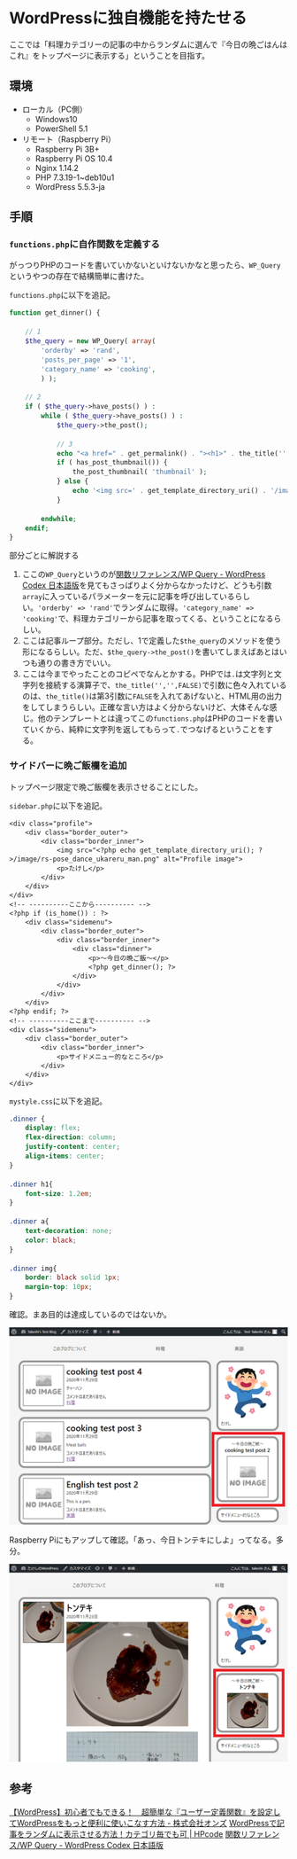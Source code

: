 # WordPressに独自機能を持たせる

ここでは「料理カテゴリーの記事の中からランダムに選んで『今日の晩ごはんはこれ』をトップページに表示する」ということを目指す。

## 環境

- ローカル（PC側）
  - Windows10
  - PowerShell 5.1
- リモート（Raspberry Pi）
  - Raspberry Pi 3B+
  - Raspberry Pi OS 10.4
  - Nginx 1.14.2
  - PHP 7.3.19-1~deb10u1
  - WordPress 5.5.3-ja

## 手順

### `functions.php`に自作関数を定義する

がっつりPHPのコードを書いていかないといけないかなと思ったら、`WP_Query`というやつの存在で結構簡単に書けた。

`functions.php`に以下を追記。

~~~php
function get_dinner() {

    // 1
    $the_query = new WP_Query( array(
        'orderby' => 'rand',
        'posts_per_page' => '1',
        'category_name' => 'cooking',
        ) );

    // 2
    if ( $the_query->have_posts() ) :
        while ( $the_query->have_posts() ) :
            $the_query->the_post();

    		// 3
            echo "<a href=" . get_permalink() . "><h1>" . the_title('','',FALSE) . "</h1></a>";
            if ( has_post_thumbnail()) {
                the_post_thumbnail( 'thumbnail' );
            } else {
                echo '<img src=' . get_template_directory_uri() . '/image/rs-no_image_yoko.jpg" alt="No Image">';
            }
            
        endwhile;
    endif;
}
~~~

部分ごとに解説する

1. ここの`WP_Query`というのが[関数リファレンス/WP Query \- WordPress Codex 日本語版](https://wpdocs.osdn.jp/%E9%96%A2%E6%95%B0%E3%83%AA%E3%83%95%E3%82%A1%E3%83%AC%E3%83%B3%E3%82%B9/WP_Query)を見てもさっぱりよく分からなかったけど、どうも引数`array`に入っているパラメーターを元に記事を呼び出しているらしい。`'orderby' => 'rand'`でランダムに取得。`'category_name' => 'cooking'`で、料理カテゴリーから記事を取ってくる、ということになるらしい。
2. ここは記事ループ部分。ただし、1で定義した`$the_query`のメソッドを使う形になるらしい。ただ、`$the_query->the_post()`を書いてしまえばあとはいつも通りの書き方でいい。
3. ここは今までやったことのコピペでなんとかする。PHPでは`.`は文字列と文字列を接続する演算子で、`the_title('','',FALSE)`で引数に色々入れているのは、`the_title()`は第3引数に`FALSE`を入れてあげないと、HTML用の出力をしてしまうらしい。正確な言い方はよく分からないけど、大体そんな感じ。他のテンプレートとは違ってこの`functions.php`はPHPのコードを書いていくから、純粋に文字列を返してもらって`.`でつなげるということをする。

### サイドバーに晩ご飯欄を追加

トップページ限定で晩ご飯欄を表示させることにした。

`sidebar.php`に以下を追記。

~~~php+HTML
<div class="profile">
    <div class="border_outer">
        <div class="border_inner">
            <img src="<?php echo get_template_directory_uri(); ?>/image/rs-pose_dance_ukareru_man.png" alt="Profile image">
            <p>たけし</p>
        </div>
    </div>
</div>
<!-- ----------ここから---------- -->
<?php if (is_home()) : ?>
    <div class="sidemenu">
        <div class="border_outer">
            <div class="border_inner">
                <div class="dinner">
                    <p>～今日の晩ご飯～</p>
                    <?php get_dinner(); ?>
                </div>
            </div>
        </div>
    </div>
<?php endif; ?>
<!-- ----------ここまで---------- -->
<div class="sidemenu">
    <div class="border_outer">
        <div class="border_inner">
            <p>サイドメニュー的なところ</p>
        </div>
    </div>
</div>
~~~

`mystyle.css`に以下を追記。

~~~css
.dinner {
    display: flex;
    flex-direction: column;
    justify-content: center;
    align-items: center;
}

.dinner h1{
    font-size: 1.2em;
}

.dinner a{
    text-decoration: none;
    color: black;
}

.dinner img{
    border: black solid 1px;
    margin-top: 10px;
}
~~~

確認。まあ目的は達成しているのではないか。

![image-20201129213743696](image/customtheme-originalfunction/rs-image-20201129213743696.png)

Raspberry Piにもアップして確認。「あっ、今日トンテキにしよ」ってなる。多分。

![image-20201129213922998](image/customtheme-originalfunction/rs-image-20201129213922998.png)

## 参考

[【WordPress】初心者でもできる！　超簡単な『ユーザー定義関数』を設定してWordPressをもっと便利に使いこなす方法 \- 株式会社オンズ](https://on-ze.com/archives/441)
[WordPressで記事をランダムに表示させる方法！カテゴリ毎でも可 \| HPcode](https://haniwaman.com/wordpress-archive-random/)
[関数リファレンス/WP Query \- WordPress Codex 日本語版](https://wpdocs.osdn.jp/%E9%96%A2%E6%95%B0%E3%83%AA%E3%83%95%E3%82%A1%E3%83%AC%E3%83%B3%E3%82%B9/WP_Query)
